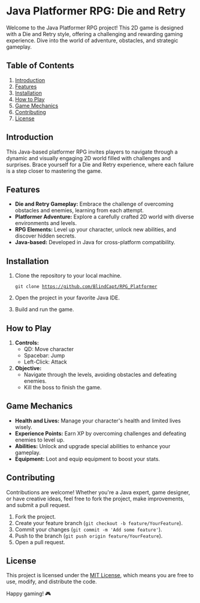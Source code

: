 # Java Platformer RPG: Die and Retry

Welcome to the Java Platformer RPG project! This 2D game is designed with a Die and Retry style, offering a challenging and rewarding gaming experience. Dive into the world of adventure, obstacles, and strategic gameplay.

## Table of Contents

1. [Introduction](https://github.com/BlindCapt/RPG_Platformer#introduction)
2. [Features](https://github.com/BlindCapt/RPG_Platformer#features)
3. [Installation](https://github.com/BlindCapt/RPG_Platformer#installation)
4. [How to Play](https://github.com/BlindCapt/RPG_Platformerf#how-to-play)
5. [Game Mechanics](https://github.com/BlindCapt/RPG_Platformer#game-mechanics)
6. [Contributing](https://github.com/BlindCapt/RPG_Platformer#contributing)
7. [License](https://github.com/BlindCapt/RPG_Platformer#license)

## Introduction

This Java-based platformer RPG invites players to navigate through a dynamic and visually engaging 2D world filled with challenges and surprises. Brace yourself for a Die and Retry experience, where each failure is a step closer to mastering the game.

## Features

* **Die and Retry Gameplay:** Embrace the challenge of overcoming obstacles and enemies, learning from each attempt.
* **Platformer Adventure:** Explore a carefully crafted 2D world with diverse environments and levels.
* **RPG Elements:** Level up your character, unlock new abilities, and discover hidden secrets.
* **Java-based:** Developed in Java for cross-platform compatibility.

## Installation

1. Clone the repository to your local machine.

   <code class="!whitespace-pre hljs language-bash">git clone https://github.com/BlindCapt/RPG_Platformer</code>
   </code></div></div></pre>
2. Open the project in your favorite Java IDE.
3. Build and run the game.

## How to Play

1. **Controls:**
   * QD: Move character
   * Spacebar: Jump
   * Left-Click: Attack
2. **Objective:**
   * Navigate through the levels, avoiding obstacles and defeating enemies.
   * Kill the boss to finish the game.

## Game Mechanics

* **Health and Lives:** Manage your character's health and limited lives wisely.
* **Experience Points:** Earn XP by overcoming challenges and defeating enemies to level up.
* **Abilities:** Unlock and upgrade special abilities to enhance your gameplay.
* **Equipment:** Loot and equip equipment to boost your stats.

## Contributing

Contributions are welcome! Whether you're a Java expert, game designer, or have creative ideas, feel free to fork the project, make improvements, and submit a pull request.

1. Fork the project.
2. Create your feature branch (`git checkout -b feature/YourFeature`).
3. Commit your changes (`git commit -m 'Add some feature'`).
4. Push to the branch (`git push origin feature/YourFeature`).
5. Open a pull request.

## License

This project is licensed under the [MIT License](https://en.wikipedia.org/wiki/MIT_License), which means you are free to use, modify, and distribute the code.

Happy gaming! 🎮

